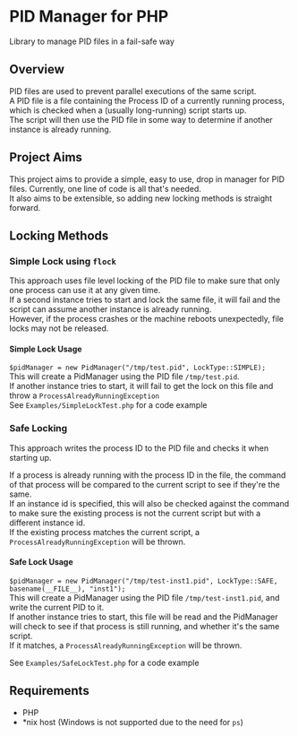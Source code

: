 # PID Manager for PHP
Library to manage PID files in a fail-safe way

## Overview
PID files are used to prevent parallel executions of the same script.  
A PID file is a file containing the Process ID of a currently running process, which is checked when a (usually long-running) script starts up.  
The script will then use the PID file in some way to determine if another instance is already running.

## Project Aims
This project aims to provide a simple, easy to use, drop in manager for PID files. Currently, one line of code is all that's needed.  
It also aims to be extensible, so adding new locking methods is straight forward.

## Locking Methods
### Simple Lock using `flock`
This approach uses file level locking of the PID file to make sure that only one process can use it at any given time.  
If a second instance tries to start and lock the same file, it will fail and the script can assume another instance is already running.  
However, if the process crashes or the machine reboots unexpectedly, file locks may not be released.
#### Simple Lock Usage
`$pidManager = new PidManager("/tmp/test.pid", LockType::SIMPLE);`  
This will create a PidManager using the PID file `/tmp/test.pid`.  
If another instance tries to start, it will fail to get the lock on this file and throw a `ProcessAlreadyRunningException`  
See `Examples/SimpleLockTest.php` for a code example

### Safe Locking
This approach writes the process ID to the PID file and checks it when starting up.

If a process is already running with the process ID in the file, the command of that process will be compared to the current script to see if they're the same.  
If an instance id is specified, this will also be checked against the command to make sure the existing process is not the current script but with a different instance id.  
If the existing process matches the current script, a `ProcessAlreadyRunningException` will be thrown.

#### Safe Lock Usage
`$pidManager = new PidManager("/tmp/test-inst1.pid", LockType::SAFE, basename(__FILE__), "inst1");`  
This will create a PidManager using the PID file `/tmp/test-inst1.pid`, and write the current PID to it.  
If another instance tries to start, this file will be read and the PidManager will check to see if that process is still running, and whether it's the same script.  
If it matches, a `ProcessAlreadyRunningException` will be thrown.
 
See `Examples/SafeLockTest.php` for a code example

## Requirements
* PHP
* *nix host (Windows is not supported due to the need for `ps`)
